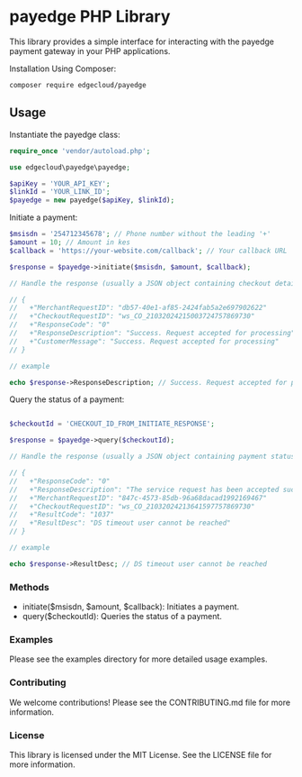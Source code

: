 # payedge PHP Library

This library provides a simple interface for interacting with the payedge payment gateway in your PHP applications.

Installation
Using Composer:

```
composer require edgecloud/payedge
```
## Usage
Instantiate the payedge class:
```php
require_once 'vendor/autoload.php';

use edgecloud\payedge\payedge;

$apiKey = 'YOUR_API_KEY';
$linkId = 'YOUR_LINK_ID';
$payedge = new payedge($apiKey, $linkId);

```

Initiate a payment:

```php
$msisdn = '254712345678'; // Phone number without the leading '+'
$amount = 10; // Amount in kes
$callback = 'https://your-website.com/callback'; // Your callback URL

$response = $payedge->initiate($msisdn, $amount, $callback);

// Handle the response (usually a JSON object containing checkout details)

// {
//   +"MerchantRequestID": "db57-40e1-af85-2424fab5a2e697902622"
//   +"CheckoutRequestID": "ws_CO_21032024215003724757869730"
//   +"ResponseCode": "0"
//   +"ResponseDescription": "Success. Request accepted for processing"
//   +"CustomerMessage": "Success. Request accepted for processing"
// }

// example 

echo $response->ResponseDescription; // Success. Request accepted for processing

```

Query the status of a payment:

```php

$checkoutId = 'CHECKOUT_ID_FROM_INITIATE_RESPONSE';

$response = $payedge->query($checkoutId);

// Handle the response (usually a JSON object containing payment status)

// {
//   +"ResponseCode": "0"
//   +"ResponseDescription": "The service request has been accepted successsfully"
//   +"MerchantRequestID": "847c-4573-85db-96a68dacad1992169467"
//   +"CheckoutRequestID": "ws_CO_21032024213641597757869730"
//   +"ResultCode": "1037"
//   +"ResultDesc": "DS timeout user cannot be reached"
// }

// example

echo $response->ResultDesc; // DS timeout user cannot be reached


```
### Methods
- initiate($msisdn, $amount, $callback): Initiates a payment.
- query($checkoutId): Queries the status of a payment.

### Examples
Please see the examples directory for more detailed usage examples.

### Contributing
We welcome contributions! Please see the CONTRIBUTING.md file for more information.

### License
This library is licensed under the MIT License. See the LICENSE file for more information.